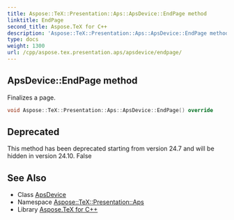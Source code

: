 ```yaml
---
title: Aspose::TeX::Presentation::Aps::ApsDevice::EndPage method
linktitle: EndPage
second_title: Aspose.TeX for C++
description: 'Aspose::TeX::Presentation::Aps::ApsDevice::EndPage method. Finalizes a page in C++.'
type: docs
weight: 1300
url: /cpp/aspose.tex.presentation.aps/apsdevice/endpage/
---
```

## ApsDevice::EndPage method


Finalizes a page.

```cpp
void Aspose::TeX::Presentation::Aps::ApsDevice::EndPage() override
```


## Deprecated
This method has been deprecated starting from version 24.7 and will be hidden in version 24.10. False 

## See Also

* Class [ApsDevice](../)
* Namespace [Aspose::TeX::Presentation::Aps](../../)
* Library [Aspose.TeX for C++](../../../)
